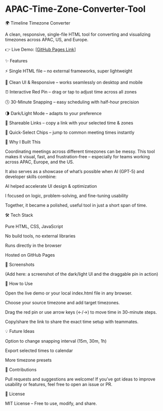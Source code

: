 # APAC-Time-Zone-Converter-Tool

🌍 Timeline Timezone Converter

A clean, responsive, single-file HTML tool for converting and visualizing timezones across APAC, US, and Europe.

👉 Live Demo: [[GitHub Pages Link](https://ssquadri.github.io/APAC-Time-Zone-Converter-Tool/)]

✨ Features

⚡ Single HTML file – no external frameworks, super lightweight

🎨 Clean UI & Responsive – works seamlessly on desktop and mobile

⏰ Interactive Red Pin – drag or tap to adjust time across all zones

🕓 30-Minute Snapping – easy scheduling with half-hour precision

🌗 Dark/Light Mode – adapts to your preference

🔗 Shareable Links – copy a link with your selected time & zones

🎯 Quick-Select Chips – jump to common meeting times instantly

🚀 Why I Built This

Coordinating meetings across different timezones can be messy.
This tool makes it visual, fast, and frustration-free – especially for teams working across APAC, Europe, and the US.

It also serves as a showcase of what’s possible when AI (GPT-5) and developer skills combine:

AI helped accelerate UI design & optimization

I focused on logic, problem-solving, and fine-tuning usability

Together, it became a polished, useful tool in just a short span of time.

🛠️ Tech Stack

Pure HTML, CSS, JavaScript

No build tools, no external libraries

Runs directly in the browser

Hosted on GitHub Pages

📸 Screenshots

(Add here: a screenshot of the dark/light UI and the draggable pin in action)

🌟 How to Use

Open the live demo or your local index.html file in any browser.

Choose your source timezone and add target timezones.

Drag the red pin or use arrow keys (←/→) to move time in 30-minute steps.

Copy/share the link to share the exact time setup with teammates.

💡 Future Ideas

Option to change snapping interval (15m, 30m, 1h)

Export selected times to calendar

More timezone presets

🤝 Contributions

Pull requests and suggestions are welcome! If you’ve got ideas to improve usability or features, feel free to open an issue or PR.

📜 License

MIT License – Free to use, modify, and share.
